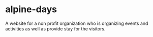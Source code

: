 # alpine-days
A website for a non profit organization who is organizing events and activities as well as provide stay for the visitors.
